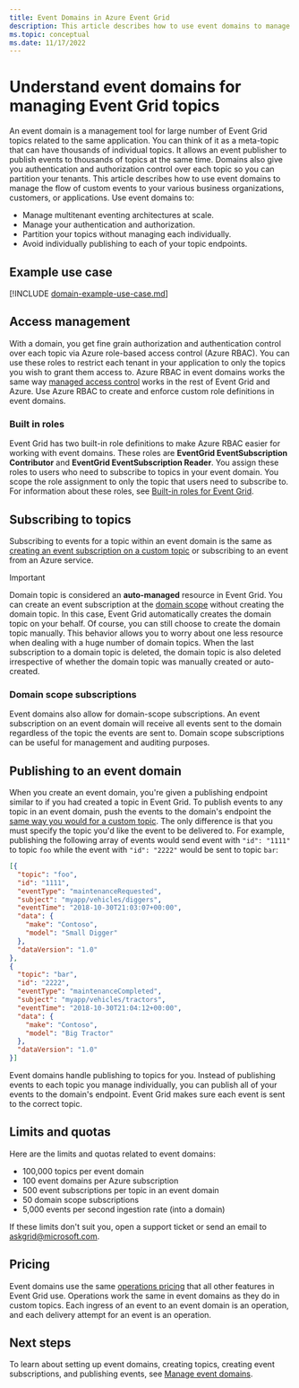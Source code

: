 ```yaml
---
title: Event Domains in Azure Event Grid
description: This article describes how to use event domains to manage the flow of custom events to your various business organizations, customers, or applications.
ms.topic: conceptual
ms.date: 11/17/2022
---
```


# Understand event domains for managing Event Grid topics
An event domain is a management tool for large number of Event Grid topics related to the same application. You can think of it as a meta-topic that can have thousands of individual topics. It allows an event publisher to publish events to thousands of topics at the same time. Domains also give you authentication and authorization control over each topic so you can partition your tenants. This article describes how to use event domains to manage the flow of custom events to your various business organizations, customers, or applications. Use event domains to:

* Manage multitenant eventing architectures at scale.
* Manage your authentication and authorization.
* Partition your topics without managing each individually.
* Avoid individually publishing to each of your topic endpoints.

## Example use case
[!INCLUDE [domain-example-use-case.md](./includes/domain-example-use-case.md)]

## Access management

With a domain, you get fine grain authorization and authentication control over each topic via Azure role-based access control (Azure RBAC). You can use these roles to restrict each tenant in your application to only the topics you wish to grant them access to. Azure RBAC in event domains works the same way [managed access control](security-authorization.md) works in the rest of Event Grid and Azure. Use Azure RBAC to create and enforce custom role definitions in event domains.

### Built in roles

Event Grid has two built-in role definitions to make Azure RBAC easier for working with event domains. These roles are **EventGrid EventSubscription Contributor** and **EventGrid EventSubscription Reader**. You assign these roles to users who need to subscribe to topics in your event domain. You scope the role assignment to only the topic that users need to subscribe to. For information about these roles, see [Built-in roles for Event Grid](security-authorization.md#built-in-roles).

## Subscribing to topics

Subscribing to events for a topic within an event domain is the same as [creating an event subscription on a custom topic](./custom-event-quickstart.md) or subscribing to an event from an Azure service.

> [!IMPORTANT]
> Domain topic is considered an **auto-managed** resource in Event Grid. You can create an event subscription at the [domain scope](#domain-scope-subscriptions) without creating the domain topic. In this case, Event Grid automatically creates the domain topic on your behalf. Of course, you can still choose to create the domain topic manually. This behavior allows you to worry about one less resource when dealing with a huge number of domain topics. When the last subscription to a domain topic is deleted, the domain topic is also deleted irrespective of whether the domain topic was manually created or auto-created. 

### Domain scope subscriptions

Event domains also allow for domain-scope subscriptions. An event subscription on an event domain will receive all events sent to the domain regardless of the topic the events are sent to. Domain scope subscriptions can be useful for management and auditing purposes.

## Publishing to an event domain

When you create an event domain, you're given a publishing endpoint similar to if you had created a topic in Event Grid. To publish events to any topic in an event domain, push the events to the domain's endpoint the [same way you would for a custom topic](./post-to-custom-topic.md). The only difference is that you must specify the topic you'd like the event to be delivered to. For example, publishing the following array of events would send event with `"id": "1111"` to topic `foo` while the event with `"id": "2222"` would be sent to topic `bar`:

```json
[{
  "topic": "foo",
  "id": "1111",
  "eventType": "maintenanceRequested",
  "subject": "myapp/vehicles/diggers",
  "eventTime": "2018-10-30T21:03:07+00:00",
  "data": {
    "make": "Contoso",
    "model": "Small Digger"
  },
  "dataVersion": "1.0"
},
{
  "topic": "bar",
  "id": "2222",
  "eventType": "maintenanceCompleted",
  "subject": "myapp/vehicles/tractors",
  "eventTime": "2018-10-30T21:04:12+00:00",
  "data": {
    "make": "Contoso",
    "model": "Big Tractor"
  },
  "dataVersion": "1.0"
}]
```

Event domains handle publishing to topics for you. Instead of publishing events to each topic you manage individually, you can publish all of your events to the domain's endpoint. Event Grid makes sure each event is sent to the correct topic.

## Limits and quotas
Here are the limits and quotas related to event domains:

- 100,000 topics per event domain 
- 100 event domains per Azure subscription 
- 500 event subscriptions per topic in an event domain
- 50 domain scope subscriptions 
- 5,000 events per second ingestion rate (into a domain)

If these limits don't suit you, open a support ticket or send an email to [askgrid@microsoft.com](mailto:askgrid@microsoft.com). 

## Pricing
Event domains use the same [operations pricing](https://azure.microsoft.com/pricing/details/event-grid/) that all other features in Event Grid use. Operations work the same in event domains as they do in custom topics. Each ingress of an event to an event domain is an operation, and each delivery attempt for an event is an operation.

## Next steps
To learn about setting up event domains, creating topics, creating event subscriptions, and publishing events, see [Manage event domains](./how-to-event-domains.md).
